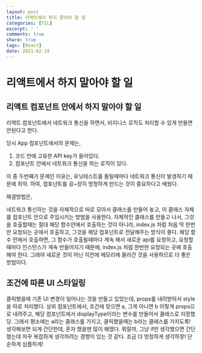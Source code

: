 ```yaml
---
layout: post
title: 리액트에서 하지 말아야 할 일
categories: [TIL]
excerpt: ' '
comments: true
share: true
tags: [React]
date: 2021-02-19
---
```


# 리액트에서 하지 말아야 할 일

## 리액트 컴포넌트 안에서 하지 말아야 할 일

리액트 컴포넌트에서 네트워크 통신을 하면서, 비지니스 로직도 처리할 수 있게 만들면 안된다고 한다.  

당시 App 컴포넌트에서의 문제는, 

1.  코드 안에 고유한 API key가 들어있다.
2. 컴포넌트 안에서 네트워크 통신을 하는 로직이 있다.

이 중 두번째가 문제인 이유는, 유닛테스트를 돌릴때마다 네트워크 통신이 발생하기 때문에 최악. 하여, 컴포넌트를 굉~장히 멍청하게 만드는 것이 중요하다고 배웠다. 

해결방법은,

네트워크 통신하는 것을 자체적으로 따로 모아서 클래스를 만들어 놓고, 이 클래스 자체를 컴포넌트 안으로 주입시키는 방법을 사용한다. 자체적인 클래스를 만들고 나서, 그것을 호출할때는 절대 해당 함수안에서 호출하는 것이 아니라, index.js 처럼 처음 딱 한번만 요청되는 곳에서 호출하고, 그것을 해당 컴포넌트로 전달해주는 방식이 좋다.  해당 함수 안에서 호출하면, 그 함수가 호출될때마다 계속 해서 새로운 api를 요청하고, 요청할때마다 인스턴스가 계속 만들어지기 때문에, index.js 처럼 한번만 요청되는 곳에 호출해야 한다. 그래야 새로운 것이 아닌 이전에 메모리에 올라간 것을 사용하므로 더 좋은 방법이다.



## 조건에 따른 UI 스타일링

클릭했을때 기존 UI 변경이 일어나는 것을 만들고 있었는데, props를 내려받아서 style을 따로 처리했다. 상위 컴포넌트에서, 조건에 맞으면 a, 그게 아니면 b 이렇게 props으로 내려주고, 해당 컴포넌트에서 displayType이라는 변수를 만들어서 클래스로 지정했당. 그래서 평소에는 a라는 클래스를 가지고, 클릭했을때는 b라는 클래스를 가지도록!  생각해보면 되게 간단한데, 혼자 했을땐 많이 해맸다. 뭐랄까, 그냥 if만 생각했으면 간단했는데 자꾸 복잡하게 생각하려는 경향이 있는 것 같다. 조금 더 멍청하게 생각하잫! 단순하게 심플하게!

